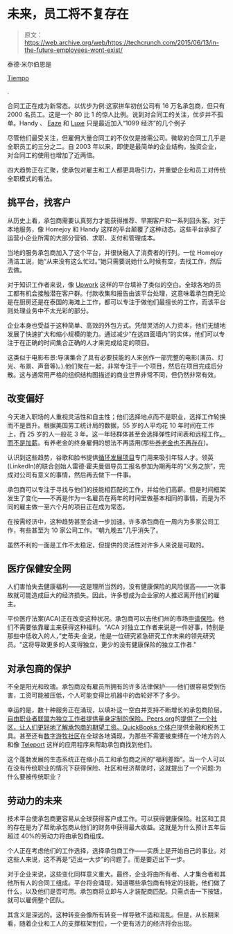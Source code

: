 # 未来，员工将不复存在

> 原文：<https://web.archive.org/web/https://techcrunch.com/2015/06/13/in-the-future-employees-wont-exist/>

泰德·米尔伯恩是

[Tiempo](https://web.archive.org/web/20230319212445/http://www.tiempoapp.com/)

.

合同工正在成为新常态。以优步为例:这家拼车初创公司有 16 万名承包商，但只有 2000 名员工。这是一个 80 比 1 的惊人比例。说到对合同工的关注，优步并不孤单。Handy 、 [Eaze](https://web.archive.org/web/20230319212445/http://www.eazeup.com/) 和 [Luxe](https://web.archive.org/web/20230319212445/http://www.luxe.com/) 只是最近加入“1099 经济”的几个例子

尽管他们最受关注，但雇佣大量合同工的不仅仅是按需公司。微软的合同工几乎是全职员工的三分之二。自 2003 年以来，即使是最简单的企业结构，独资企业，对合同工的使用也增加了近两倍。

四大趋势正在汇聚，使承包对雇主和工人都更具吸引力，并重塑企业和员工对传统全职模式的看法。

## 挑平台，找客户

从历史上看，承包商需要认真努力才能获得推荐、早期客户和一系列回头客。对于本地服务，像 Homejoy 和 Handy 这样的平台颠覆了这种动态。这些平台承担了运营小企业所需的大部分营销、求职、支付和管理成本。

当地的服务承包商加入了这个平台，并很快融入了消费者的行列。一位 Homejoy 清洁工说，她“从来没有这么忙过。”她只需要说她什么时候有空，去找工作，然后去做。

对于知识工作者来说，像 [Upwork](https://web.archive.org/web/20230319212445/https://www.upwork.com/) 这样的平台填补了类似的空白。全球各地的员工都有机会接触潜在客户群。付款收集和报告由该平台处理，这意味着承包商无论是在厨房还是在泰国的海滩上工作，都可以专注于做他们最擅长的工作，而该平台则处理业务中不太光彩的部分。

企业本身也受益于这种简单、高效的外包方式。凭借灵活的人力资本，他们无缝地发展了快速扩大和缩小规模的能力。通过减少“在这四面墙内”的实体，他们可以专注于在正确的时间集合正确的人才来完成给定的项目。

这类似于电影布景:导演集合了具有必要技能的人来创作一部完整的电影(演员、灯光、布景、声音等)。).他们聚在一起，非常专注于一个项目，然后在项目完成后分散。这与通常用严格的组织结构图描述的商业世界非常不同，但仍然非常有效。

## 改变偏好

今天进入职场的人重视灵活性和自主性；他们选择地点而不是职业，选择工作轮换而不是晋升。根据美国劳工统计局的数据，55 岁的人平均花 10 年时间在工作上，而 25 岁的人一般花 3 年。这一年轻群体甚至会选择弹性时间表和远程工作[，而不是加薪](https://web.archive.org/web/20230319212445/http://technologyadvice.com/pressposts/majority-employees-choose-certain-perks-standard-salary-increase/)。有养老金的终身雇佣的想法不再适用(那些[养老金也不再存在](https://web.archive.org/web/20230319212445/http://www.washingtonpost.com/news/get-there/wp/2014/09/05/nearly-a-quarter-of-fortune-500-companies-still-offer-pensions-to-new-hires/))。

认识到这些趋势，谷歌和脸书提供[循环发展项目](https://web.archive.org/web/20230319212445/http://www.fbrpms.com/)专门用来吸引年轻人才。领英(LinkedIn)的联合创始人雷德·霍夫曼倡导员工报名参加为期两年的“义务之旅”，完成对公司有意义的事情，然后再去做下一件事。

承包商可以专注于寻找与他们的技能相匹配的工作，并给他们高薪。但是时间框架发生了变化——不再是作为一名雇员在两年的时间里做基本相同的事情，而是为不同的雇主做一至六个月的项目正在成为常态。

在按需经济中，这种趋势甚至会进一步加速。许多承包商在一周内为多家公司工作，有些甚至为 10 家公司工作。“朝九晚五”几乎消失了。

虽然不利的一面是工作不太稳定，但提供的灵活性对许多人来说是可取的。

## 医疗保健安全网

人们害怕失去健康福利——这是理所当然的。没有健康保险的风险很高——一次事故就可能造成巨大的经济损失。因此，许多想成为企业家的人推迟离开他们的雇主。

平价医疗法案(ACA)正在改变这种状况。承包商可以去他们州的市场[申请保险](https://web.archive.org/web/20230319212445/https://www.healthcare.gov/get-coverage/)。他们不需要依靠雇主来获得这种福利。“ACA 对独立工作者来说是一件好事，特别是那些中低收入的人，”史蒂夫·金说，他是一位研究紧急研究工作未来的领先研究员。"这将导致更多的人变得独立，更少的没有健康保险的独立工作者."

## 对承包商的保护

不全是阳光和玫瑰。承包商没有雇员所拥有的许多法律保护——他们很容易受到伤害，工资可能被压低，个人可能变得比机器中的齿轮好不了多少。

幸运的是，数十种服务正在涌现，以填补这一空白并支持不断增长的承包商阶层。[自由职业者联盟为独立工作者提供量身定制的保险。Peers.org](https://web.archive.org/web/20230319212445/https://www.freelancersunion.org/)的[提供了一个社区，让人们更好地了解承包商的期望工资。QuickBooks 个体户](https://web.archive.org/web/20230319212445/http://www.peers.org/)提供金融和税务工具。甚至还有[数字游牧社区](https://web.archive.org/web/20230319212445/http://www.fastcompany.com/3043519/work-from-anywhere-startups-for-global-digital-nomads)在全球各地涌现，为那些不需要被束缚在一个地方的人和像 [Teleport](https://web.archive.org/web/20230319212445/http://teleport.org/) 这样的应用程序来帮助承包商找到他们。

这个蓬勃发展的生态系统正在缩小员工和承包商之间的“福利差距”。当一个人可以在没有传统职业的情况下获得保险、社区和经济帮助时，这就提出了一个问题:为什么要被传统职业？

## 劳动力的未来

技术平台使承包商更容易从全球获得客户或工作。可以获得健康保险。社区和工具的存在是为了帮助承包商从他们的财务中获得最大收益。这就是为什么预计五年后超过 40%的劳动力将由承包商组成。

个人正在考虑他们的工作选择，选择承包商工作——实质上是开始自己的事业。对这些人来说，这不再是“迈出一大步”的问题了。而是要迈出下一步。

对于企业来说，这些变化同样意义重大。最终，企业将由所有者、人才集合者和其他所有人的合同工组成。平台将会涌现，知道哪些承包商有特定的技能，他们做了什么，以及他们是否可用。承包商将立即与人才装配商匹配。只需点击一下按钮，就可以雇佣整个团队。

其含义是深远的。这种转变会像所有转变一样导致不适和混乱。但是，从长期来看，随着企业和工人的支撑框架到位，一个更有活力的经济将会出现。